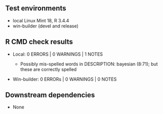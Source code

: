 ## Test environments

* local Linux Mint 18, R 3.4.4
* win-builder (devel and release)

## R CMD check results

* Local:        0 ERRORS | 0 WARNINGS | 1 NOTES
  - Possibly mis-spelled words in DESCRIPTION: bayesian (8:71); but these are correctly spelled
  
* Win-builder:  0 ERRORs | 0 WARNINGS | 0 NOTES

## Downstream dependencies

* None
